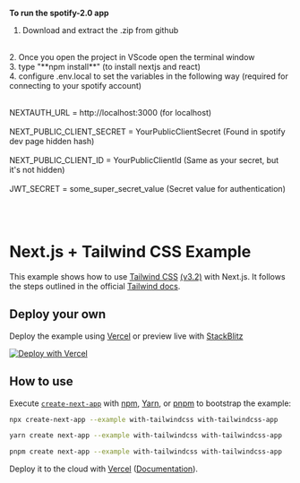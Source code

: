**To run the spotify-2.0 app**<br>

1. Download and extract the .zip from github
<br>
2. Once you open the project in VScode open the terminal window
<br>
3. type "**npm install**" (to install nextjs and react)
<br>
4. configure .env.local to set the variables in the following way (required for connecting to your spotify account)
<br><br>

  NEXTAUTH_URL = http://localhost:3000 (for localhost) <br/><br>
  NEXT_PUBLIC_CLIENT_SECRET = YourPublicClientSecret (Found in spotify dev page hidden hash)<br/><br>
  NEXT_PUBLIC_CLIENT_ID = YourPublicClientId (Same as your secret, but it's not hidden)<br/><br>
  JWT_SECRET = some_super_secret_value (Secret value for authentication)<br/><br>

<br/>

# Next.js + Tailwind CSS Example

This example shows how to use [Tailwind CSS](https://tailwindcss.com/) [(v3.2)](https://tailwindcss.com/blog/tailwindcss-v3-2) with Next.js. It follows the steps outlined in the official [Tailwind docs](https://tailwindcss.com/docs/guides/nextjs).

## Deploy your own

Deploy the example using [Vercel](https://vercel.com?utm_source=github&utm_medium=readme&utm_campaign=next-example) or preview live with [StackBlitz](https://stackblitz.com/github/vercel/next.js/tree/canary/examples/with-tailwindcss)

[![Deploy with Vercel](https://vercel.com/button)](https://vercel.com/new/git/external?repository-url=https://github.com/vercel/next.js/tree/canary/examples/with-tailwindcss&project-name=with-tailwindcss&repository-name=with-tailwindcss)

## How to use

Execute [`create-next-app`](https://github.com/vercel/next.js/tree/canary/packages/create-next-app) with [npm](https://docs.npmjs.com/cli/init), [Yarn](https://yarnpkg.com/lang/en/docs/cli/create/), or [pnpm](https://pnpm.io) to bootstrap the example:

```bash
npx create-next-app --example with-tailwindcss with-tailwindcss-app
```

```bash
yarn create next-app --example with-tailwindcss with-tailwindcss-app
```

```bash
pnpm create next-app --example with-tailwindcss with-tailwindcss-app
```

Deploy it to the cloud with [Vercel](https://vercel.com/new?utm_source=github&utm_medium=readme&utm_campaign=next-example) ([Documentation](https://nextjs.org/docs/deployment)). 

